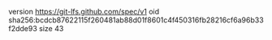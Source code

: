 version https://git-lfs.github.com/spec/v1
oid sha256:bcdcb87622115f260481ab88d01f8601c4f450316fb28216cf6a96b33f2dde93
size 43
